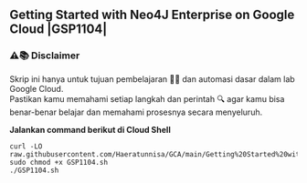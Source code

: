 **Getting Started with Neo4J Enterprise on Google Cloud |GSP1104|**
---

### ⚠️📚 Disclaimer

Skrip ini hanya untuk tujuan pembelajaran 🧑‍🎓 dan automasi dasar dalam lab Google Cloud.  
Pastikan kamu memahami setiap langkah dan perintah 🔍 agar kamu bisa benar-benar belajar dan memahami prosesnya secara menyeluruh.

**Jalankan command berikut di Cloud Shell**
```
curl -LO raw.githubusercontent.com/Haeratunnisa/GCA/main/Getting%20Started%20with%20Neo4J%20Enterprise%20on%20Google%20Cloud/GSP1104.sh
sudo chmod +x GSP1104.sh
./GSP1104.sh
